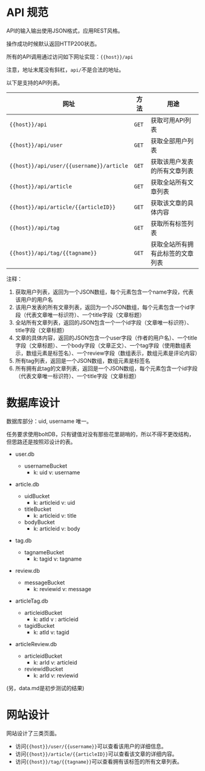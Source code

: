 # API 规范
API的输入输出使用JSON格式，应用REST风格。

操作成功时候默认返回HTTP200状态。

所有的API调用通过访问如下网址实现：```{{host}}/api```

注意，地址末尾没有斜杠，```api/```不是合法的地址。

以下是支持的API列表。

| 网址 | 方法 | 用途 |
| --- | ---- | --- |
| ```{{host}}/api``` | ```GET``` | 获取可用API列表 |
| ```{{host}}/api/user``` | ```GET``` | 获取全部用户列表 |
| ```{{host}}/api/user/{{username}}/article``` | ```GET``` | 获取该用户发表的所有文章列表 |
| ```{{host}}/api/article``` | ```GET``` | 获取全站所有文章列表 |
| ```{{host}}/api/article/{{articleID}}``` | ```GET``` | 获取该文章的具体内容 |
| ```{{host}}/api/tag``` | ```GET```| 获取所有标签列表 |
| ```{{host}}/api/tag/{{tagname}}``` | ```GET``` | 获取全站所有拥有此标签的文章列表 |

注释：
1. 获取用户列表，返回为一个JSON数组，每个元素包含一个name字段，代表该用户的用户名
2. 该用户发表的所有文章列表，返回为一个JSON数组，每个元素包含一个id字段（代表文章唯一标识符）、一个title字段（文章标题）
3. 全站所有文章列表，返回的JSON包含一个一个id字段（文章唯一标识符）、title字段（文章标题）
4. 文章的具体内容，返回的JSON包含一个user字段（作者的用户名）、一个title字段（文章标题）、一个body字段（文章正文）、一个tag字段（使用数组表示，数组元素是标签名）、一个review字段（数组表示，数组元素是评论内容）
5. 所有tag列表，返回是一个JSON数组，数组元素是标签名
6. 所有拥有此tag的文章列表，返回是一个JSON数组，每个元素包含一个id字段（代表文章唯一标识符）、一个title字段（文章标题）

# 数据库设计
数据库部分：uid, username 唯一。

任务要求使用boltDB，只有键值对没有那些花里胡哨的，所以不得不更改结构，但思路还是按照邓设计的表。

+ user.db 
  + usernameBucket
    + k: uid v: username

+ article.db
  + uidBucket
    + k: articleid v: uid   
  + titleBucket
    + k: articleid v: title
  + bodyBucket
    + k: articleid v: body

+ tag.db
  + tagnameBucket
    + k: tagid v: tagname

+ review.db
  + messageBucket
    + k: reviewid v: message

+ articleTag.db
  + articleidBucket
    + k: atId v : articleid
  + tagidBucket
    + k: atId v: tagid

+ articleReview.db
  + articleidBucket
    + k: arId v: articleid
  + reviewidBucket
    + k: arId v: reviewid

(另，data.md是初步测试的结果)

# 网站设计

网站设计了三类页面。

* 访问```{{host}}/user/{{username}}```可以查看该用户的详细信息。
* 访问```{{host}}/article/{{articleID}}```可以查看该文章的详细内容。
* 访问```{{host}}/tag/{{tagname}}```可以查看拥有该标签的所有文章列表。
